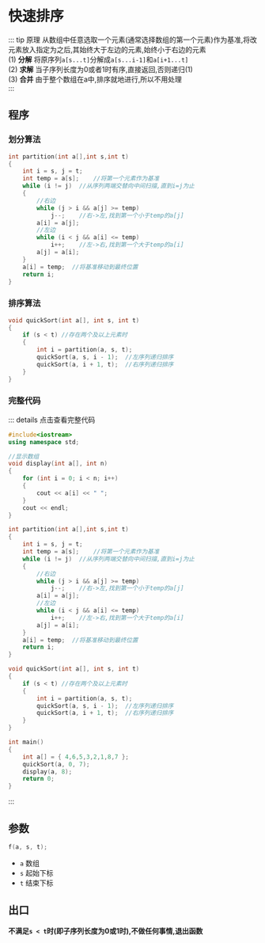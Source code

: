 # 快速排序

::: tip 原理
从数组中任意选取一个元素(通常选择数组的第一个元素)作为基准,将改元素放入指定为之后,其始终大于左边的元素,始终小于右边的元素  
(1) **分解** 将原序列`a[s...t]`分解成`a[s...i-1]`和`a[i+1...t]`  
(2) **求解** 当子序列长度为0或者1时有序,直接返回,否则递归(1)  
(3) **合并** 由于整个数组在a中,排序就地进行,所以不用处理  
:::

## 程序

### 划分算法

```cpp
int partition(int a[],int s,int t)
{
	int i = s, j = t;
	int temp = a[s];	//将第一个元素作为基准
	while (i != j)	//从序列两端交替向中间扫描,直到i=j为止
	{
		//右边
		while (j > i && a[j] >= temp)
			j--;	//右->左,找到第一个小于temp的a[j]
		a[i] = a[j];
		//左边
		while (i < j && a[i] <= temp)
			i++;	//左->右,找到第一个大于temp的a[i]
		a[j] = a[i];
	}
	a[i] = temp;  //将基准移动到最终位置
	return i;
}
```

### 排序算法

```cpp
void quickSort(int a[], int s, int t)
{
	if (s < t) //存在两个及以上元素时
	{
		int i = partition(a, s, t);
		quickSort(a, s, i - 1);  //左序列递归排序
		quickSort(a, i + 1, t);  //右序列递归排序
	}
}
```

### 完整代码

::: details 点击查看完整代码
```cpp
#include<iostream>
using namespace std;

//显示数组
void display(int a[], int n)
{
	for (int i = 0; i < n; i++)
	{
		cout << a[i] << " ";
	}
	cout << endl;
}

int partition(int a[],int s,int t)
{
	int i = s, j = t;
	int temp = a[s];	//将第一个元素作为基准
	while (i != j)	//从序列两端交替向中间扫描,直到i=j为止
	{
		//右边
		while (j > i && a[j] >= temp)
			j--;	//右->左,找到第一个小于temp的a[j]
		a[i] = a[j];
		//左边
		while (i < j && a[i] <= temp)
			i++;	//左->右,找到第一个大于temp的a[i]
		a[j] = a[i];
	}
	a[i] = temp;  //将基准移动到最终位置
	return i;
}

void quickSort(int a[], int s, int t)
{
	if (s < t) //存在两个及以上元素时
	{
		int i = partition(a, s, t);
		quickSort(a, s, i - 1);  //左序列递归排序
		quickSort(a, i + 1, t);  //右序列递归排序
	}
}

int main()
{
	int a[] = { 4,6,5,3,2,1,8,7 };
	quickSort(a, 0, 7);
	display(a, 8);
	return 0;
}
```
:::

## 参数

```cpp
f(a, s, t);
```

 - `a` 数组
 - `s` 起始下标
 - `t` 结束下标

 ## 出口

 **不满足`s < t`时(即子序列长度为0或1时),不做任何事情,退出函数**
